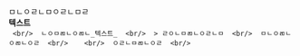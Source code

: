 ㅁㄴㅇㄹㄴㅁㅇㄹㄴㅁㄹ  <br/>  **텍스트**  <br/>  ```  <br/>  ㄴㅇㅁㄻㄴㅇㄻㄴ_텍스트_  <br/>  > ㄹㅇㄴㅁㄻㄴㅇㄹㄴㅁ  <br/>  ㅁㄴㅇㄻㄴㅇㄻㄴㅇㄹ  <br/>  ​  <br/>  ㅇㄹㄴㅁㄻㄴㅇㄹ  <br/>  ```  <br/>  